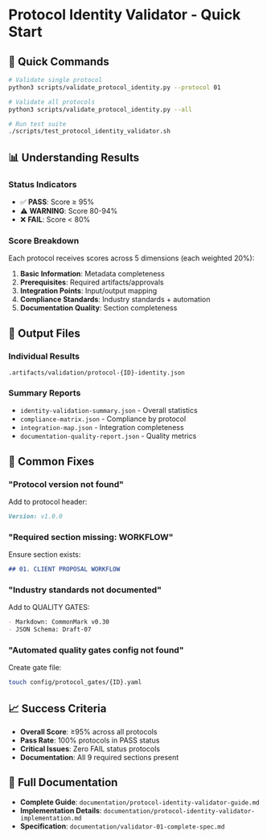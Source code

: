 # Protocol Identity Validator - Quick Start

## 🚀 Quick Commands

```bash
# Validate single protocol
python3 scripts/validate_protocol_identity.py --protocol 01

# Validate all protocols
python3 scripts/validate_protocol_identity.py --all

# Run test suite
./scripts/test_protocol_identity_validator.sh
```

## 📊 Understanding Results

### Status Indicators
- ✅ **PASS**: Score ≥ 95%
- ⚠️ **WARNING**: Score 80-94%
- ❌ **FAIL**: Score < 80%

### Score Breakdown
Each protocol receives scores across 5 dimensions (each weighted 20%):
1. **Basic Information**: Metadata completeness
2. **Prerequisites**: Required artifacts/approvals
3. **Integration Points**: Input/output mapping
4. **Compliance Standards**: Industry standards + automation
5. **Documentation Quality**: Section completeness

## 📁 Output Files

### Individual Results
`.artifacts/validation/protocol-{ID}-identity.json`

### Summary Reports
- `identity-validation-summary.json` - Overall statistics
- `compliance-matrix.json` - Compliance by protocol
- `integration-map.json` - Integration completeness
- `documentation-quality-report.json` - Quality metrics

## 🔧 Common Fixes

### "Protocol version not found"
Add to protocol header:
```markdown
Version: v1.0.0
```

### "Required section missing: WORKFLOW"
Ensure section exists:
```markdown
## 01. CLIENT PROPOSAL WORKFLOW
```

### "Industry standards not documented"
Add to QUALITY GATES:
```markdown
- Markdown: CommonMark v0.30
- JSON Schema: Draft-07
```

### "Automated quality gates config not found"
Create gate file:
```bash
touch config/protocol_gates/{ID}.yaml
```

## 📈 Success Criteria

- **Overall Score**: ≥95% across all protocols
- **Pass Rate**: 100% protocols in PASS status
- **Critical Issues**: Zero FAIL status protocols
- **Documentation**: All 9 required sections present

## 🔗 Full Documentation

- **Complete Guide**: `documentation/protocol-identity-validator-guide.md`
- **Implementation Details**: `documentation/protocol-identity-validator-implementation.md`
- **Specification**: `documentation/validator-01-complete-spec.md`
